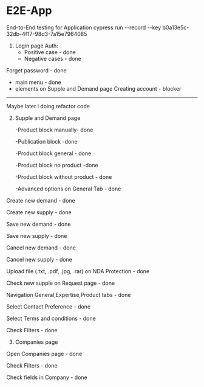 # E2E-App
End-to-End testing for Application
cypress run --record --key b0a13e5c-32db-4f17-98d3-7a15e7964085
1. Login page
   Auth:
   - Positive case - done
   - Negative cases - done
 
 Forget password - done
  -  main menu  - done
   - elements on Supple and Demand page
 Creating account - blocker
 -------
 Maybe later i doing refactor code
 
 2. Supple and Demand page 
    
    -Product block manually- done

    -Publication block -done
    
    -Product block general - done
     
    -Product block no product -done
            
    -Product block without product  - done
 
    -Advanced options on General Tab - done
      
      
 Create new demand - done
 
 Create new supply - done 
 
 Save new demand - done
  
 Save new supply - done

 Cancel new demand - done

 Cancel new supply - done

 Upload file (.txt, .pdf, .jpg, .rar) on NDA Protection - done
 
 Check new supple on Request page - done

 Navigation General,Expertise,Product tabs - done

 Select Contact Preference - done
 
 Select Terms and conditions - done

 Check Filters - done


3. Companies page

Open Companies page - done

Check Filters - done

Check fields in Company - done
 